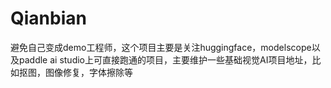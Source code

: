 # Qianbian
避免自己变成demo工程师，这个项目主要是关注huggingface，modelscope以及paddle ai studio上可直接跑通的项目，主要维护一些基础视觉AI项目地址，比如抠图，图像修复，字体擦除等
